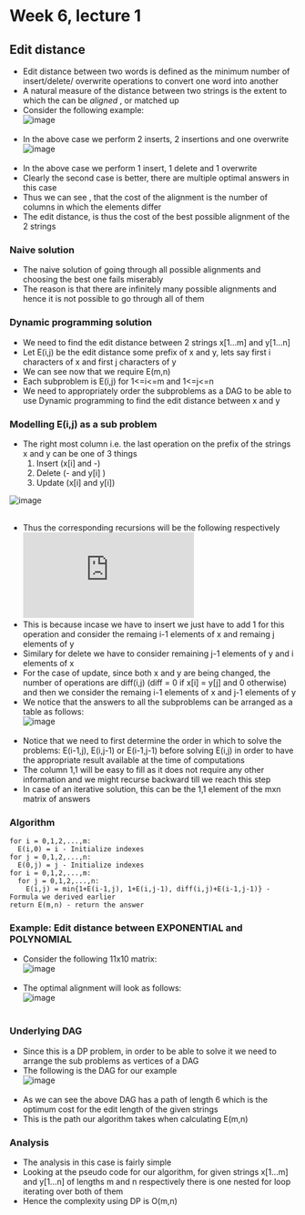 # Week 6, lecture 1
## Edit distance
 - Edit distance between two words is defined as the minimum number of insert/delete/ overwrite operations to convert one word into another
 - A natural measure of the distance between two strings is the extent to which the can be _aligned_ , or matched up
 - Consider the following example:<br>
 ![image](https://user-images.githubusercontent.com/71220864/134693608-bfec8742-db18-49fc-bdad-fb6d12a32ad1.png)<br><br>
 - In the above case we perform 2 inserts, 2 insertions and one overwrite
 ![image](https://user-images.githubusercontent.com/71220864/134693686-66ed5f25-8582-4bd0-ab37-9d13c186dac5.png)<br><br>
 - In the above case we perform 1 insert, 1 delete and 1 overwrite
 - Clearly the second case is better, there are multiple optimal answers in this case
 - Thus we can see , that the cost of the alignment is the number of columns in which the elements differ
 - The edit distance, is thus the cost of the best possible alignment of the 2 strings
 ### Naive solution
  - The naive solution of going through all possible alignments and choosing the best one fails miserably
  - The reason is that there are infinitely many possible alignments and hence it is not possible to go through all of them
 ### Dynamic programming solution
   - We need to find the edit distance between 2 strings x[1...m] and y[1...n]
   - Let E(i,j) be the edit distance some prefix of x and y, lets say first i characters of x and first j characters of y
   - We can see now that we require E(m,n)
   - Each subproblem is E(i,j) for 1<=i<=m and 1<=j<=n
   - We need to appropriately order the subproblems as a DAG to be able to use Dynamic programming to find the edit distance between x and y
 ### Modelling E(i,j) as a sub problem
   - The right most column i.e. the last operation on the prefix of the strings x and y can be one of 3 things
      1. Insert (x[i] and -)
      2. Delete (- and y[i] )
      3. Update (x[i] and y[i])<br>
      
   ![image](https://user-images.githubusercontent.com/71220864/134712715-fc78b795-bebb-4113-8ec3-e3baa0829b61.png)<br><br>
   - Thus the corresponding recursions will be the following respectively
   ![equation](https://latex.codecogs.com/png.latex?%5Cbg_white%20E%28i%2Cj%29%20%3D%20min%5C%7B1&plus;E%28i-1%2Cj%29%2C%5C%201&plus;E%28i%2Cj-1%29%2C%5C%20diff%28i%2Cj%29&plus;E%28i-1%2Cj-1%29%5C%7D)<br>
   - This is because incase we have to insert we just have to add 1 for this operation and consider the remaing i-1 elements of x and remaing j elements of y
   - Similary for delete we have to consider remaining j-1 elements of y and i elements of x
   - For the case of update, since both x and y are being changed, the number of operations are diff(i,j) (diff = 0 if x[i] = y[j] and 0 otherwise) and then we consider the remaing i-1 elements of x and j-1 elements of y
   - We notice that the answers to all the subproblems can be arranged as a table as follows:<br>
   ![image](https://user-images.githubusercontent.com/71220864/134714227-c28dc2a9-c76e-45dd-a414-cdb9ce42e744.png)<br><br>
   - Notice that we need to first determine the order in which to solve the problems: E(i-1,j), E(i,j-1) or E(i-1,j-1) before solving E(i,j) in order to have the appropriate result available at the time of computations
   - The column 1,1 will be easy to fill as it does not require any other information and we might recurse backward till we reach this step
   - In case of an iterative solution, this can be the 1,1 element of the mxn matrix of answers 
 ### Algorithm
   ```
   for i = 0,1,2,...,m:
     E(i,0) = i - Initialize indexes
   for j = 0,1,2,...,n:
     E(0,j) = j - Initialize indexes
   for i = 0,1,2,...,m:
     for j = 0,1,2,...,n:
       E(i,j) = min{1+E(i-1,j), 1+E(i,j-1), diff(i,j)+E(i-1,j-1)} - Formula we derived earlier
   return E(m,n) - return the answer
   ```
 ### Example: Edit distance between EXPONENTIAL and POLYNOMIAL
   - Consider the following 11x10 matrix:<br>
   ![image](https://user-images.githubusercontent.com/71220864/134715607-65d8d507-8af8-4d71-89f4-c2f7fd320e89.png)<br><br>
   - The optimal alignment will look as follows:<br>
   ![image](https://user-images.githubusercontent.com/71220864/134715661-9453ac6d-4c1e-4831-80c5-94f5eb0b5435.png)<br><br>
 ### Underlying DAG
   - Since this is a DP problem, in order to be able to solve it we need to arrange the sub problems as vertices of a DAG
   - The following is the DAG for our example<br>
   ![image](https://user-images.githubusercontent.com/71220864/134716677-6a04c75f-cd89-4dc3-9412-142ee29d1727.png)<br><br>
   - As we can see the above DAG has a path of length 6 which is the optimum cost for the edit length of the given strings
   - This is the path our algorithm takes when calculating E(m,n)
 ### Analysis
   - The analysis in this case is fairly simple
   - Looking at the pseudo code for our algorithm, for given strings x[1...m] and y[1...n] of lengths m and n respectively there is one nested for loop iterating over both of them
   - Hence the complexity using DP is O(m,n)

 
